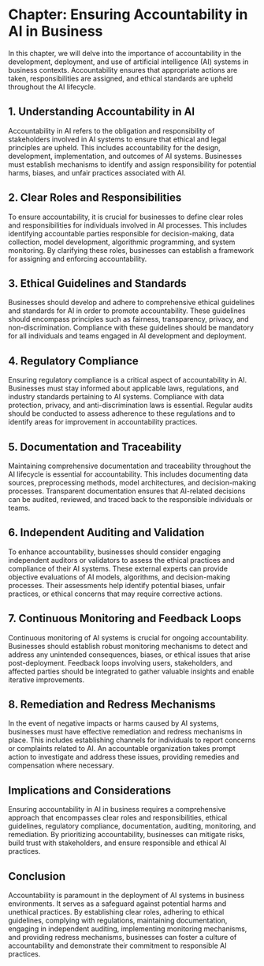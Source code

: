 Chapter: Ensuring Accountability in AI in Business
==================================================

In this chapter, we will delve into the importance of accountability in the development, deployment, and use of artificial intelligence (AI) systems in business contexts. Accountability ensures that appropriate actions are taken, responsibilities are assigned, and ethical standards are upheld throughout the AI lifecycle.

**1. Understanding Accountability in AI**
-----------------------------------------

Accountability in AI refers to the obligation and responsibility of stakeholders involved in AI systems to ensure that ethical and legal principles are upheld. This includes accountability for the design, development, implementation, and outcomes of AI systems. Businesses must establish mechanisms to identify and assign responsibility for potential harms, biases, and unfair practices associated with AI.

**2. Clear Roles and Responsibilities**
---------------------------------------

To ensure accountability, it is crucial for businesses to define clear roles and responsibilities for individuals involved in AI processes. This includes identifying accountable parties responsible for decision-making, data collection, model development, algorithmic programming, and system monitoring. By clarifying these roles, businesses can establish a framework for assigning and enforcing accountability.

**3. Ethical Guidelines and Standards**
---------------------------------------

Businesses should develop and adhere to comprehensive ethical guidelines and standards for AI in order to promote accountability. These guidelines should encompass principles such as fairness, transparency, privacy, and non-discrimination. Compliance with these guidelines should be mandatory for all individuals and teams engaged in AI development and deployment.

**4. Regulatory Compliance**
----------------------------

Ensuring regulatory compliance is a critical aspect of accountability in AI. Businesses must stay informed about applicable laws, regulations, and industry standards pertaining to AI systems. Compliance with data protection, privacy, and anti-discrimination laws is essential. Regular audits should be conducted to assess adherence to these regulations and to identify areas for improvement in accountability practices.

**5. Documentation and Traceability**
-------------------------------------

Maintaining comprehensive documentation and traceability throughout the AI lifecycle is essential for accountability. This includes documenting data sources, preprocessing methods, model architectures, and decision-making processes. Transparent documentation ensures that AI-related decisions can be audited, reviewed, and traced back to the responsible individuals or teams.

**6. Independent Auditing and Validation**
------------------------------------------

To enhance accountability, businesses should consider engaging independent auditors or validators to assess the ethical practices and compliance of their AI systems. These external experts can provide objective evaluations of AI models, algorithms, and decision-making processes. Their assessments help identify potential biases, unfair practices, or ethical concerns that may require corrective actions.

**7. Continuous Monitoring and Feedback Loops**
-----------------------------------------------

Continuous monitoring of AI systems is crucial for ongoing accountability. Businesses should establish robust monitoring mechanisms to detect and address any unintended consequences, biases, or ethical issues that arise post-deployment. Feedback loops involving users, stakeholders, and affected parties should be integrated to gather valuable insights and enable iterative improvements.

**8. Remediation and Redress Mechanisms**
-----------------------------------------

In the event of negative impacts or harms caused by AI systems, businesses must have effective remediation and redress mechanisms in place. This includes establishing channels for individuals to report concerns or complaints related to AI. An accountable organization takes prompt action to investigate and address these issues, providing remedies and compensation where necessary.

**Implications and Considerations**
-----------------------------------

Ensuring accountability in AI in business requires a comprehensive approach that encompasses clear roles and responsibilities, ethical guidelines, regulatory compliance, documentation, auditing, monitoring, and remediation. By prioritizing accountability, businesses can mitigate risks, build trust with stakeholders, and ensure responsible and ethical AI practices.

**Conclusion**
--------------

Accountability is paramount in the deployment of AI systems in business environments. It serves as a safeguard against potential harms and unethical practices. By establishing clear roles, adhering to ethical guidelines, complying with regulations, maintaining documentation, engaging in independent auditing, implementing monitoring mechanisms, and providing redress mechanisms, businesses can foster a culture of accountability and demonstrate their commitment to responsible AI practices.
